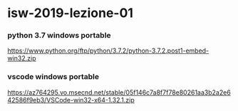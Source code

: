 # isw-2019-lezione-01

### python 3.7 windows portable
https://www.python.org/ftp/python/3.7.2/python-3.7.2.post1-embed-win32.zip

### vscode windows portable
https://az764295.vo.msecnd.net/stable/05f146c7a8f7f78e80261aa3b2a2e642586f9eb3/VSCode-win32-x64-1.32.1.zip
